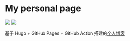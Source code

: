 
# My personal page

[![](https://img.shields.io/badge/license-CC%20BY--NC%204.0-blue)](https://creativecommons.org/licenses/by-nc/4.0/) [![](https://licensebuttons.net/l/by-nc/4.0/88x31.png)](https://creativecommons.org/licenses/by-nc/4.0/) 

基于 Hugo + GitHub Pages + GitHub Action 搭建的[个人博客](https://LibertyDream.github.io)
